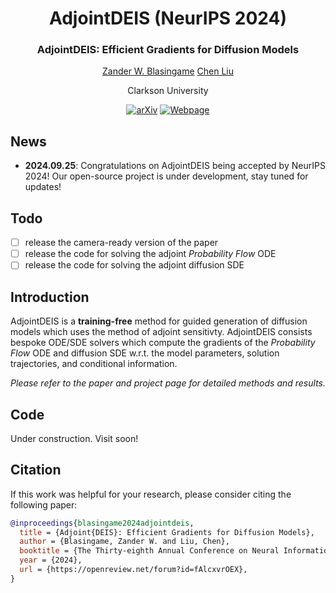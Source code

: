 <div align="center">
<h1> AdjointDEIS (NeurIPS 2024) </h1>
<h3> AdjointDEIS: Efficient Gradients for Diffusion Models </h3>

[Zander W. Blasingame](https://zblasingame.github.io/) [Chen Liu](https://camel.clarkson.edu/members.html)

Clarkson University

[![arXiv](https://img.shields.io/badge/arXiv-<2405.15020>-<COLOR>.svg)](https://arxiv.org/abs/2405.15020)
[![Webpage](https://img.shields.io/badge/webpage-Project%20Page-blue.svg)](https://zblasingame.github.io/AdjointDEIS/)
</div>

## News

- **2024.09.25**: Congratulations on AdjointDEIS being accepted by NeurIPS 2024! Our open-source project is under development, stay tuned for updates!

## Todo
- [ ] release the camera-ready version of the paper
- [ ] release the code for solving the adjoint *Probability Flow* ODE
- [ ] release the code for solving the adjoint diffusion SDE

## Introduction
AdjointDEIS is a **training-free** method for guided generation of diffusion models which uses the method of adjoint sensitivty.
AdjointDEIS consists bespoke ODE/SDE solvers which compute the gradients of the *Probability Flow* ODE and diffusion SDE w.r.t. the model parameters, solution trajectories, and conditional information.

*Please refer to the paper and project page for detailed methods and results.*

## Code
Under construction. Visit soon!


## Citation
If this work was helpful for your research, please consider citing the following paper:

```bibtex
@inproceedings{blasingame2024adjointdeis,
  title = {Adjoint{DEIS}: Efficient Gradients for Diffusion Models},
  author = {Blasingame, Zander W. and Liu, Chen},
  booktitle = {The Thirty-eighth Annual Conference on Neural Information Processing Systems},
  year = {2024},
  url = {https://openreview.net/forum?id=fAlcxvrOEX},
}
```
